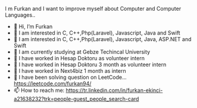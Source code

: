I m Furkan and I want to improve myself about Computer and Computer Languages..

- 👋 Hi, I’m Furkan
- 👀 I am interested in C, C++,Php(Laravel), Javascript, Java and Swift
- 👀 I am interested in C, C++,Php(Laravel), Javascript, Java, ASP.NET and Swift
- 🌱 I am currently studying at Gebze Techincal University
- 🎯 I have worked in Hesap Doktoru as volunteer intern
- 🎯 I have worked in Hesap Doktoru 3 month as volunteer intern
- 🎯 I have worked in Next4biz 1 month as intern
- 🎯 I have been solving question on LeetCode... https://leetcode.com/furkan94/
- 📫 How to reach me: https://tr.linkedin.com/in/furkan-ekinci-a21638232?trk=people-guest_people_search-card
